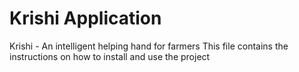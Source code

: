 # Krishi Application
Krishi - An intelligent helping hand for farmers
This file contains the instructions on how to install and use the project